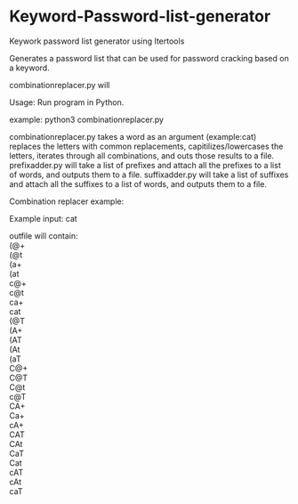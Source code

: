 # Keyword-Password-list-generator
Keywork password list generator using Itertools

Generates a password list that can be used for password cracking based on a keyword.

combinationreplacer.py will 

Usage: Run program in Python.

example: python3 combinationreplacer.py

  combinationreplacer.py takes a word as an argument (example:cat) replaces the letters with common replacements, capitilizes/lowercases the letters, iterates through all combinations, and outs those results to a file.
  prefixadder.py will take a list of prefixes and attach all the prefixes to a list of words, and outputs them to a file.
  suffixadder.py will take a list of suffixes and attach all the suffixes to a list of words, and outputs them to a file.
  
  Combination replacer example:
  
  Example input: cat
  
  outfile will contain:  
(@+  
(@t  
(a+  
(at  
c@+  
c@t  
ca+  
cat  
(@T  
(A+  
(AT  
(At  
(aT  
C@+  
C@T  
C@t  
c@T  
CA+  
Ca+  
cA+  
CAT  
CAt  
CaT  
Cat  
cAT  
cAt  
caT  
